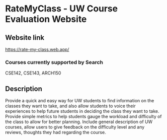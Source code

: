 # RateMyClass - UW Course Evaluation Website

## Website link 
https://rate-my-class.web.app/

### Courses currently supported by Search
CSE142, CSE143, ARCH150

## Description
Provide a quick and easy way for UW students to find information on the classes they want to take, and also allow students to voice their experiences to help future students in deciding the class they want to take. Provide simple metrics to help students gauge the workload and difficulty of the class to allow for better planning.
Include general description of UW courses, allow users to give feedback on the difficulty level and any reviews, thoughts they had regarding the course.
